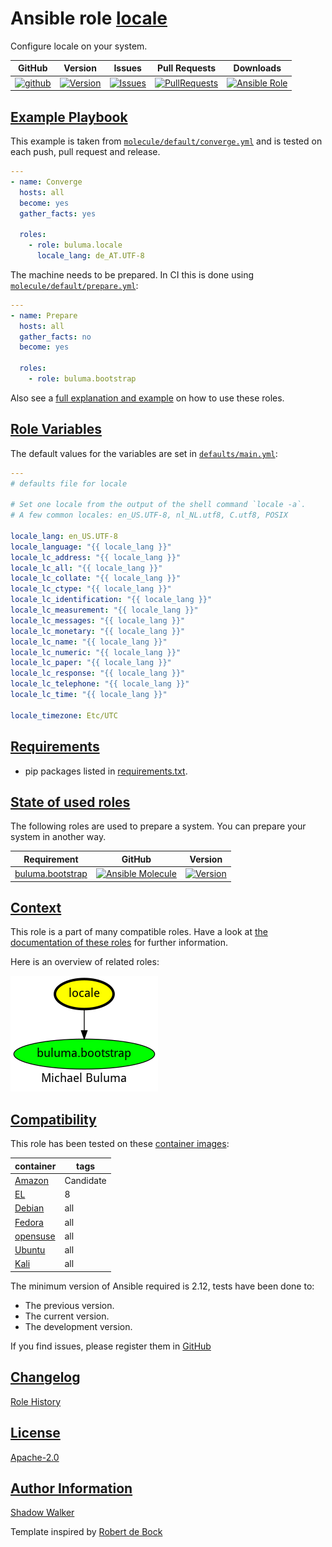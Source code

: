 # Ansible role [locale](https://galaxy.ansible.com/ui/standalone/roles/buluma/locale/documentation)

Configure locale on your system.

|GitHub|Version|Issues|Pull Requests|Downloads|
|------|-------|------|-------------|---------|
|[![github](https://github.com/buluma/ansible-role-locale/actions/workflows/molecule.yml/badge.svg)](https://github.com/buluma/ansible-role-locale/actions/workflows/molecule.yml)|[![Version](https://img.shields.io/github/release/buluma/ansible-role-locale.svg)](https://github.com/buluma/ansible-role-locale/releases/)|[![Issues](https://img.shields.io/github/issues/buluma/ansible-role-locale.svg)](https://github.com/buluma/ansible-role-locale/issues/)|[![PullRequests](https://img.shields.io/github/issues-pr-closed-raw/buluma/ansible-role-locale.svg)](https://github.com/buluma/ansible-role-locale/pulls/)|[![Ansible Role](https://img.shields.io/ansible/role/d/buluma/locale)](https://galaxy.ansible.com/ui/standalone/roles/buluma/locale/documentation)|

## [Example Playbook](#example-playbook)

This example is taken from [`molecule/default/converge.yml`](https://github.com/buluma/ansible-role-locale/blob/master/molecule/default/converge.yml) and is tested on each push, pull request and release.

```yaml
---
- name: Converge
  hosts: all
  become: yes
  gather_facts: yes

  roles:
    - role: buluma.locale
      locale_lang: de_AT.UTF-8
```

The machine needs to be prepared. In CI this is done using [`molecule/default/prepare.yml`](https://github.com/buluma/ansible-role-locale/blob/master/molecule/default/prepare.yml):

```yaml
---
- name: Prepare
  hosts: all
  gather_facts: no
  become: yes

  roles:
    - role: buluma.bootstrap
```

Also see a [full explanation and example](https://buluma.github.io/how-to-use-these-roles.html) on how to use these roles.

## [Role Variables](#role-variables)

The default values for the variables are set in [`defaults/main.yml`](https://github.com/buluma/ansible-role-locale/blob/master/defaults/main.yml):

```yaml
---
# defaults file for locale

# Set one locale from the output of the shell command `locale -a`.
# A few common locales: en_US.UTF-8, nl_NL.utf8, C.utf8, POSIX

locale_lang: en_US.UTF-8
locale_language: "{{ locale_lang }}"
locale_lc_address: "{{ locale_lang }}"
locale_lc_all: "{{ locale_lang }}"
locale_lc_collate: "{{ locale_lang }}"
locale_lc_ctype: "{{ locale_lang }}"
locale_lc_identification: "{{ locale_lang }}"
locale_lc_measurement: "{{ locale_lang }}"
locale_lc_messages: "{{ locale_lang }}"
locale_lc_monetary: "{{ locale_lang }}"
locale_lc_name: "{{ locale_lang }}"
locale_lc_numeric: "{{ locale_lang }}"
locale_lc_paper: "{{ locale_lang }}"
locale_lc_response: "{{ locale_lang }}"
locale_lc_telephone: "{{ locale_lang }}"
locale_lc_time: "{{ locale_lang }}"

locale_timezone: Etc/UTC
```

## [Requirements](#requirements)

- pip packages listed in [requirements.txt](https://github.com/buluma/ansible-role-locale/blob/master/requirements.txt).

## [State of used roles](#state-of-used-roles)

The following roles are used to prepare a system. You can prepare your system in another way.

| Requirement | GitHub | Version |
|-------------|--------|--------|
|[buluma.bootstrap](https://galaxy.ansible.com/buluma/bootstrap)|[![Ansible Molecule](https://github.com/buluma/ansible-role-bootstrap/actions/workflows/molecule.yml/badge.svg)](https://github.com/buluma/ansible-role-bootstrap/actions/workflows/molecule.yml)|[![Version](https://img.shields.io/github/release/buluma/ansible-role-bootstrap.svg)](https://github.com/shadowwalker/ansible-role-bootstrap)|

## [Context](#context)

This role is a part of many compatible roles. Have a look at [the documentation of these roles](https://buluma.github.io/) for further information.

Here is an overview of related roles:

![dependencies](https://raw.githubusercontent.com/buluma/ansible-role-locale/png/requirements.png "Dependencies")

## [Compatibility](#compatibility)

This role has been tested on these [container images](https://hub.docker.com/u/buluma):

|container|tags|
|---------|----|
|[Amazon](https://hub.docker.com/repository/docker/buluma/amazonlinux/general)|Candidate|
|[EL](https://hub.docker.com/repository/docker/buluma/enterpriselinux/general)|8|
|[Debian](https://hub.docker.com/repository/docker/buluma/debian/general)|all|
|[Fedora](https://hub.docker.com/repository/docker/buluma/fedora/general)|all|
|[opensuse](https://hub.docker.com/repository/docker/buluma/opensuse/general)|all|
|[Ubuntu](https://hub.docker.com/repository/docker/buluma/ubuntu/general)|all|
|[Kali](https://hub.docker.com/repository/docker/buluma/kali/general)|all|

The minimum version of Ansible required is 2.12, tests have been done to:

- The previous version.
- The current version.
- The development version.

If you find issues, please register them in [GitHub](https://github.com/buluma/ansible-role-locale/issues)

## [Changelog](#changelog)

[Role History](https://github.com/buluma/ansible-role-locale/blob/master/CHANGELOG.md)

## [License](#license)

[Apache-2.0](https://github.com/buluma/ansible-role-locale/blob/master/LICENSE)

## [Author Information](#author-information)

[Shadow Walker](https://buluma.github.io/)


Template inspired by [Robert de Bock](https://github.com/robertdebock)

